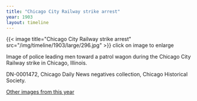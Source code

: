 ```yaml
---
title: "Chicago City Railway strike arrest"
year: 1903
layout: timeline
---
```


{{< image title="Chicago City Railway strike arrest" src="/img/timeline/1903/large/296.jpg" >}}
click on image to enlarge

Image of police leading men toward a patrol wagon during the Chicago City Railway strike in Chicago, Illinois.

DN-0001472, Chicago Daily News negatives collection, Chicago Historical Society.  

[Other images from this year](/historical/timeline/1903)